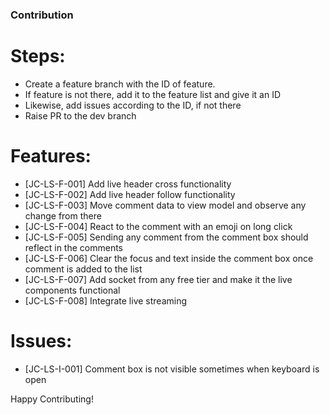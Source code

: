 ### Contribution

# Steps:
* Create a feature branch with the ID of feature.
* If feature is not there, add it to the feature list and give it an ID
* Likewise, add issues according to the ID, if not there
* Raise PR to the dev branch

# Features:
* [JC-LS-F-001] Add live header cross functionality
* [JC-LS-F-002] Add live header follow functionality
* [JC-LS-F-003] Move comment data to view model and observe any change from there
* [JC-LS-F-004] React to the comment with an emoji on long click
* [JC-LS-F-005] Sending any comment from the comment box should reflect in the comments
* [JC-LS-F-006] Clear the focus and text inside the comment box once comment is added to the list
* [JC-LS-F-007] Add socket from any free tier and make it the live components functional
* [JC-LS-F-008] Integrate live streaming

# Issues:
* [JC-LS-I-001] Comment box is not visible sometimes when keyboard is open

Happy Contributing!
